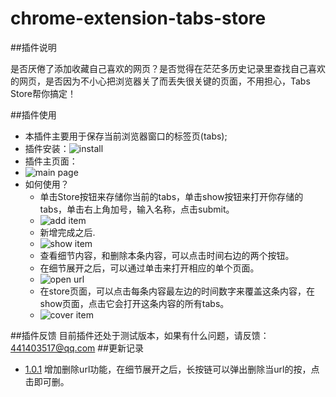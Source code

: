 chrome-extension-tabs-store
===========================

##插件说明

是否厌倦了添加收藏自己喜欢的网页？是否觉得在茫茫多历史记录里查找自己喜欢的网页，是否因为不小心把浏览器关了而丢失很关键的页面，不用担心，Tabs Store帮你搞定！

##插件使用

  * 本插件主要用于保存当前浏览器窗口的标签页(tabs);
  * 插件安装：![install](http://tenny.qiniudn.com/install.jpg)
  * 插件主页面：
  * ![main page](http://tenny.qiniudn.com/main.jpg)
  * 如何使用？
    * 单击Store按钮来存储你当前的tabs，单击show按钮来打开你存储的tabs，单击右上角加号，输入名称，点击submit。
    * ![add item](http://tenny.qiniudn.com/add_tabs.jpg)
    * 新增完成之后.
    * ![show item](http://tenny.qiniudn.com/after_add.jpg)
    * 查看细节内容，和删除本条内容，可以点击时间右边的两个按钮。
    * 在细节展开之后，可以通过单击来打开相应的单个页面。
    * ![open url](http://tenny.qiniudn.com/detail.jpg)
    * 在store页面，可以点击每条内容最左边的时间数字来覆盖这条内容，在show页面，点击它会打开这条内容的所有tabs。
    * ![cover item](http://tenny.qiniudn.com/%E6%97%A0%E6%A0%87%E9%A2%98.jpg)

##插件反馈
目前插件还处于测试版本，如果有什么问题，请反馈：<441403517@qq.com>
##更新记录
 * <a href="">1.0.1</a> 增加删除url功能，在细节展开之后，长按链可以弹出删除当url的按，点击即可删。
